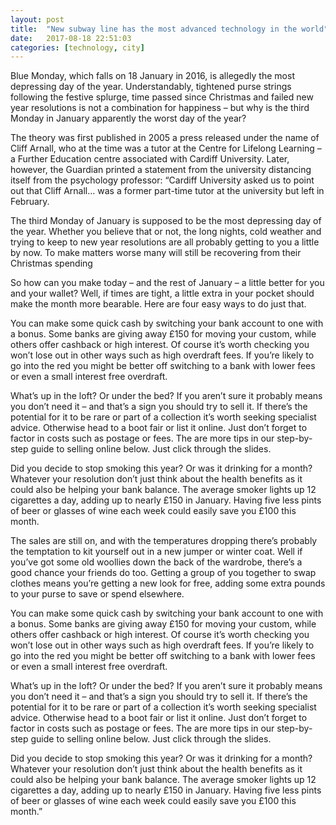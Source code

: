 ```yaml
---
layout: post
title:  "New subway line has the most advanced technology in the world"
date:   2017-08-18 22:51:03
categories: [technology, city]
---
```


Blue Monday, which falls on 18 January in 2016, is allegedly the most depressing day of the year. Understandably, tightened purse strings following the festive splurge, time passed since Christmas and failed new year resolutions is not a combination for happiness – but why is the third Monday in January apparently the worst day of the year?

The theory was first published in 2005 a press released under the name of Cliff Arnall, who at the time was a tutor at the Centre for Lifelong Learning – a Further Education centre associated with Cardiff University. Later, however, the Guardian printed a statement from the university distancing itself from the psychology professor: “Cardiff University asked us to point out that Cliff Arnall… was a former part-time tutor at the university but left in February.

The third Monday of January is supposed to be the most depressing day of the year. Whether you believe that or not, the long nights, cold weather and trying to keep to new year resolutions are all probably getting to you a little by now. To make matters worse many will still be recovering from their Christmas spending

So how can you make today – and the rest of January – a little better for you and your wallet? Well, if times are tight, a little extra in your pocket should make the month more bearable. Here are four easy ways to do just that.

You can make some quick cash by switching your bank account to one with a bonus. Some banks are giving away £150 for moving your custom, while others offer cashback or high interest. Of course it’s worth checking you won’t lose out in other ways such as high overdraft fees. If you’re likely to go into the red you might be better off switching to a bank with lower fees or even a small interest free overdraft.

What’s up in the loft? Or under the bed? If you aren’t sure it probably means you don’t need it – and that’s a sign you should try to sell it. If there’s the potential for it to be rare or part of a collection it’s worth seeking specialist advice. Otherwise head to a boot fair or list it online. Just don’t forget to factor in costs such as postage or fees. The are more tips in our step-by-step guide to selling online below. Just click through the slides.

Did you decide to stop smoking this year? Or was it drinking for a month? Whatever your resolution don’t just think about the health benefits as it could also be helping your bank balance. The average smoker lights up 12 cigarettes a day, adding up to nearly £150 in January. Having five less pints of beer or glasses of wine each week could easily save you £100 this month.

The sales are still on, and with the temperatures dropping there’s probably the temptation to kit yourself out in a new jumper or winter coat. Well if you’ve got some old woollies down the back of the wardrobe, there’s a good chance your friends do too. Getting a group of you together to swap clothes means you’re getting a new look for free, adding some extra pounds to your purse to save or spend elsewhere.

You can make some quick cash by switching your bank account to one with a bonus. Some banks are giving away £150 for moving your custom, while others offer cashback or high interest. Of course it’s worth checking you won’t lose out in other ways such as high overdraft fees. If you’re likely to go into the red you might be better off switching to a bank with lower fees or even a small interest free overdraft.

What’s up in the loft? Or under the bed? If you aren’t sure it probably means you don’t need it – and that’s a sign you should try to sell it. If there’s the potential for it to be rare or part of a collection it’s worth seeking specialist advice. Otherwise head to a boot fair or list it online. Just don’t forget to factor in costs such as postage or fees. The are more tips in our step-by-step guide to selling online below. Just click through the slides.

Did you decide to stop smoking this year? Or was it drinking for a month? Whatever your resolution don’t just think about the health benefits as it could also be helping your bank balance. The average smoker lights up 12 cigarettes a day, adding up to nearly £150 in January. Having five less pints of beer or glasses of wine each week could easily save you £100 this month.”